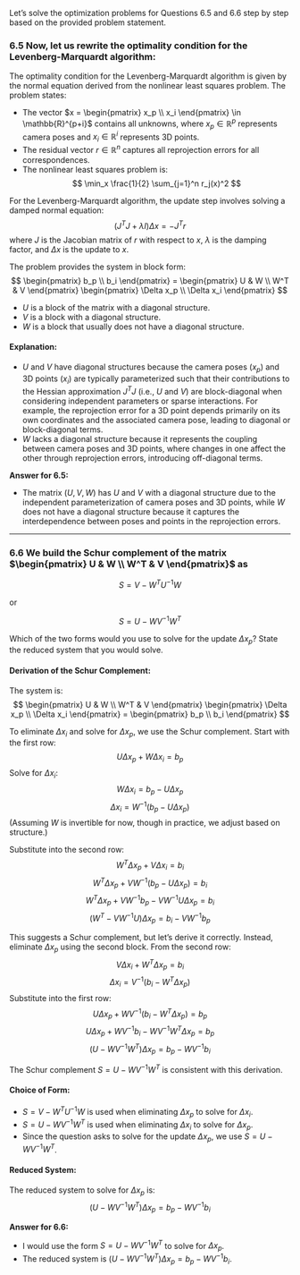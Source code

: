 Let’s solve the optimization problems for Questions 6.5 and 6.6 step by step based on the provided problem statement.

### 6.5 Now, let us rewrite the optimality condition for the Levenberg-Marquardt algorithm:

The optimality condition for the Levenberg-Marquardt algorithm is given by the normal equation derived from the nonlinear least squares problem. The problem states:

- The vector $x = \begin{pmatrix} x_p \\ x_i \end{pmatrix} \in \mathbb{R}^{p+i}$ contains all unknowns, where $x_p \in \mathbb{R}^p$ represents camera poses and $x_i \in \mathbb{R}^i$ represents 3D points.
- The residual vector $r \in \mathbb{R}^n$ captures all reprojection errors for all correspondences.
- The nonlinear least squares problem is:
  $$
  \min_x \frac{1}{2} \sum_{j=1}^n r_j(x)^2
$$

For the Levenberg-Marquardt algorithm, the update step involves solving a damped normal equation:
$$
\left( J^T J + \lambda I \right) \Delta x = -J^T r
$$
where $J$ is the Jacobian matrix of $r$ with respect to $x$, $\lambda$ is the damping factor, and $\Delta x$ is the update to $x$.

The problem provides the system in block form:
$$
\begin{pmatrix} b_p \\ b_i \end{pmatrix} = \begin{pmatrix} U & W \\ W^T & V \end{pmatrix} \begin{pmatrix} \Delta x_p \\ \Delta x_i \end{pmatrix}
$$

- $U$ is a block of the matrix with a diagonal structure.
- $V$ is a block with a diagonal structure.
- $W$ is a block that usually does not have a diagonal structure.

#### Explanation:
- $U$ and $V$ have diagonal structures because the camera poses ($x_p$) and 3D points ($x_i$) are typically parameterized such that their contributions to the Hessian approximation $J^T J$ (i.e., $U$ and $V$) are block-diagonal when considering independent parameters or sparse interactions. For example, the reprojection error for a 3D point depends primarily on its own coordinates and the associated camera pose, leading to diagonal or block-diagonal terms.
- $W$ lacks a diagonal structure because it represents the coupling between camera poses and 3D points, where changes in one affect the other through reprojection errors, introducing off-diagonal terms.

**Answer for 6.5:**
- The matrix $(U, V, W)$ has $U$ and $V$ with a diagonal structure due to the independent parameterization of camera poses and 3D points, while $W$ does not have a diagonal structure because it captures the interdependence between poses and points in the reprojection errors.

---

### 6.6 We build the Schur complement of the matrix $\begin{pmatrix} U & W \\ W^T & V \end{pmatrix}$ as

$$
S = V - W^T U^{-1} W
$$

or

$$
S = U - W V^{-1} W^T
$$

Which of the two forms would you use to solve for the update $\Delta x_p$? State the reduced system that you would solve.

#### Derivation of the Schur Complement:
The system is:
$$
\begin{pmatrix} U & W \\ W^T & V \end{pmatrix} \begin{pmatrix} \Delta x_p \\ \Delta x_i \end{pmatrix} = \begin{pmatrix} b_p \\ b_i \end{pmatrix}
$$

To eliminate $\Delta x_i$ and solve for $\Delta x_p$, we use the Schur complement. Start with the first row:
$$
U \Delta x_p + W \Delta x_i = b_p
$$
Solve for $\Delta x_i$:
$$
W \Delta x_i = b_p - U \Delta x_p
$$
$$
\Delta x_i = W^{-1} (b_p - U \Delta x_p)
$$
(Assuming $W$ is invertible for now, though in practice, we adjust based on structure.)

Substitute into the second row:
$$
W^T \Delta x_p + V \Delta x_i = b_i
$$
$$
W^T \Delta x_p + V W^{-1} (b_p - U \Delta x_p) = b_i
$$
$$
W^T \Delta x_p + V W^{-1} b_p - V W^{-1} U \Delta x_p = b_i
$$
$$
(W^T - V W^{-1} U) \Delta x_p = b_i - V W^{-1} b_p
$$

This suggests a Schur complement, but let’s derive it correctly. Instead, eliminate $\Delta x_p$ using the second block. From the second row:
$$
V \Delta x_i + W^T \Delta x_p = b_i
$$
$$
\Delta x_i = V^{-1} (b_i - W^T \Delta x_p)
$$
Substitute into the first row:
$$
U \Delta x_p + W V^{-1} (b_i - W^T \Delta x_p) = b_p
$$
$$
U \Delta x_p + W V^{-1} b_i - W V^{-1} W^T \Delta x_p = b_p
$$
$$
(U - W V^{-1} W^T) \Delta x_p = b_p - W V^{-1} b_i
$$

The Schur complement $S = U - W V^{-1} W^T$ is consistent with this derivation.

#### Choice of Form:
- $S = V - W^T U^{-1} W$ is used when eliminating $\Delta x_p$ to solve for $\Delta x_i$.
- $S = U - W V^{-1} W^T$ is used when eliminating $\Delta x_i$ to solve for $\Delta x_p$.
- Since the question asks to solve for the update $\Delta x_p$, we use $S = U - W V^{-1} W^T$.

#### Reduced System:
The reduced system to solve for $\Delta x_p$ is:
$$
(U - W V^{-1} W^T) \Delta x_p = b_p - W V^{-1} b_i
$$

**Answer for 6.6:**
- I would use the form $S = U - W V^{-1} W^T$ to solve for $\Delta x_p$.
- The reduced system is $(U - W V^{-1} W^T) \Delta x_p = b_p - W V^{-1} b_i$.
